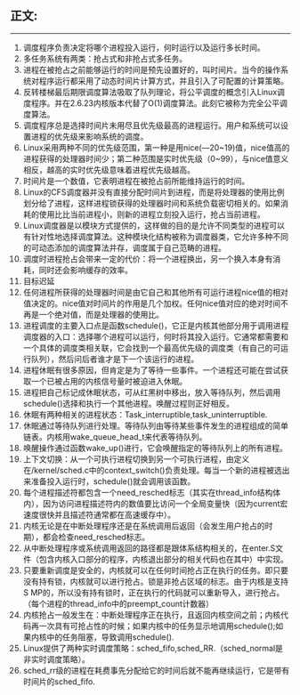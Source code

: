 ## 正文:<br>

---

1. 调度程序负责决定将哪个进程投入运行，何时运行以及运行多长时间。<br>
2. 多任务系统有两类：抢占式和非抢占式多任务。<br>
3. 进程在被抢占之前能够运行的时间是预先设置好的，叫时间片。当今的操作系统对程序运行都采用了动态时间片计算方式，并且引入了可配置的计算策略。<br>
4. 反转楼梯最后期限调度算法吸取了队列理论，将公平调度的概念引入Linux调度程序。并在2.6.23内核版本代替了O(1)调度算法。此刻它被称为完全公平调度算法。<br>
5. 调度程序总是选择时间片未用尽且优先级最高的进程运行。用户和系统可以设置进程的优先级来影响系统的调度。<br>
6. Linux采用两种不同的优先级范围，第一种是用nice(—20~19)值，nice值高的进程获得的处理器时间少；第二种范围是实时优先级（0~99），与nice值意义相反，越高的实时优先级意味着进程优先级越高。<br>
7. 时间片是一个数值，它表明进程在被抢占前所能维持运行的时间。<br>
8. Linux的CFS调度器并没有直接分配时间片到进程，而是将处理器的使用比例划分给了进程，这样进程锁获得的处理器时间和系统负载密切相关的。如果消耗的使用比比当前进程小，则新的进程立刻投入运行，抢占当前进程。<br>
9. Linux调度器是以模块方式提供的，这样做的目的是允许不同类型的进程可以有针对性地选择调度算法。这种模块化结构被称为调度器类，它允许多种不同的可动态添加的调度算法并存，调度属于自己范畴的进程。<br>
10. 调度时进程抢占会带来一定的代价：将一个进程换出，另一个换入本身有消耗，同时还会影响缓存的效率。<br>
11. 目标迟延<br>
12. 任何进程所获得的处理器时间是由它自己和其他所有可运行进程nice值的相对值决定的。nice值对时间片的作用是几个加权。任何nice值对应的绝对时间不再是一个绝对值，而是处理器的使用比。<br>
13. 进程调度的主要入口点是函数schedule()，它正是内核其他部分用于调用进程调度器的入口：选择哪个进程可以运行，何时将其投入运行。它通常都需要和一个具体的调度类相关联，它会找到一个最高优先级的调度类（有自己的可运行队列），然后问后者谁才是下一个该运行的进程。<br>
14. 进程休眠有很多原因，但肯定是为了等待一些事件。一个进程还可能在尝试获取一个已被占用的内核信号量时被迫进入休眠。<br>
15. 进程把自己标记成休眠状态，可从红黑树中移出，放入等待队列，然后调用schedule()选择和执行一个其他进程。唤醒过程则正好相反。<br>
16. 休眠有两种相关的进程状态：Task_interruptible,task_uninterruptible.<br>
17. 休眠通过等待队列进行处理。等待队列由等待某些事件发生的进程组成的简单链表。内核用wake_queue_head_t来代表等待队列。<br>
18. 唤醒操作通过函数wake_up()进行，它会唤醒指定的等待队列上的所有进程。<br>
19. 上下文切换：从一个可执行进程切换到另一个可执行进程，由定义在/kernel/sched.c中的context_switch()负责处理。每当一个新的进程被选出来准备投入运行时，schedule()就会调用该函数。<br>
20. 每个进程描述符都包含一个need_resched标志（其实在thread_info结构体内），因为访问进程描述符内的数值要比访问一个全局变量快（因为current宏速度很快并且描述符通常都在高速缓存中）。<br>
21. 内核无论是在中断处理程序还是在系统调用后返回（会发生用户抢占的时期），都会检查need_resched标志。<br>
22. 从中断处理程序或系统调用返回的路径都是跟体系结构相关的，在enter.S文件（包含内核入口部分的程序，内核退出部分的相关代码也在其中）中实现。<br>
23. 只要重新调度是安全的，内核就可以在任何时间抢占正在执行的任务。即只要没有持有锁，内核就可以进行抢占。锁是非抢占区域的标志。由于内核是支持S MP的，所以没有持有锁时，正在执行的代码就可以重新导入，进行抢占。（每个进程的thread_info中的preempt_count计数器）<br>
24. 内核抢占一般发生在：中断处理程序正在执行，且返回内核空间之前；内核代码再一次具有可抢占性的时候；如果内核中的任务显示地调用schedule();如果内核中的任务阻塞，导致调用schedule().<br>
25. Linux提供了两种实时调度策略：sched_fifo,sched_RR.（sched_normal是非实时调度策略）。<br>
26. sched_rr级的进程在耗费事先分配给它的时间后就不能再继续运行，它是带有时间片的sched_fifo.<br>
